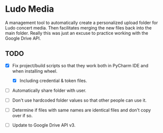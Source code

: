 # Ludo Media
A management tool to automatically create a personalized upload folder for Ludo concert media.  Then facilitates merging the new files back into the main folder.  Really this was just an excuse to practice working with the Google Drive API.

## TODO
- [x] Fix project/build scripts so that they work both in PyCharm IDE and when installing wheel.
  - [x] Including credential & token files.
- [ ] Automatically share folder with user.
- [ ] Don't use hardcoded folder values so that other people can use it.
- [ ] Determine if files with same names are identical files and don't copy over if so.
- [ ] Update to Google Drive API v3.

